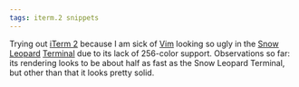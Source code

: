 ```yaml
---
tags: iterm.2 snippets
---
```


Trying out [iTerm 2](/wiki/iTerm_2) because I am sick of [Vim](/wiki/Vim) looking so ugly in the [Snow Leopard](/wiki/Snow_Leopard) [Terminal](/wiki/Terminal) due to its lack of 256-color support. Observations so far: its rendering looks to be about half as fast as the Snow Leopard Terminal, but other than that it looks pretty solid.
